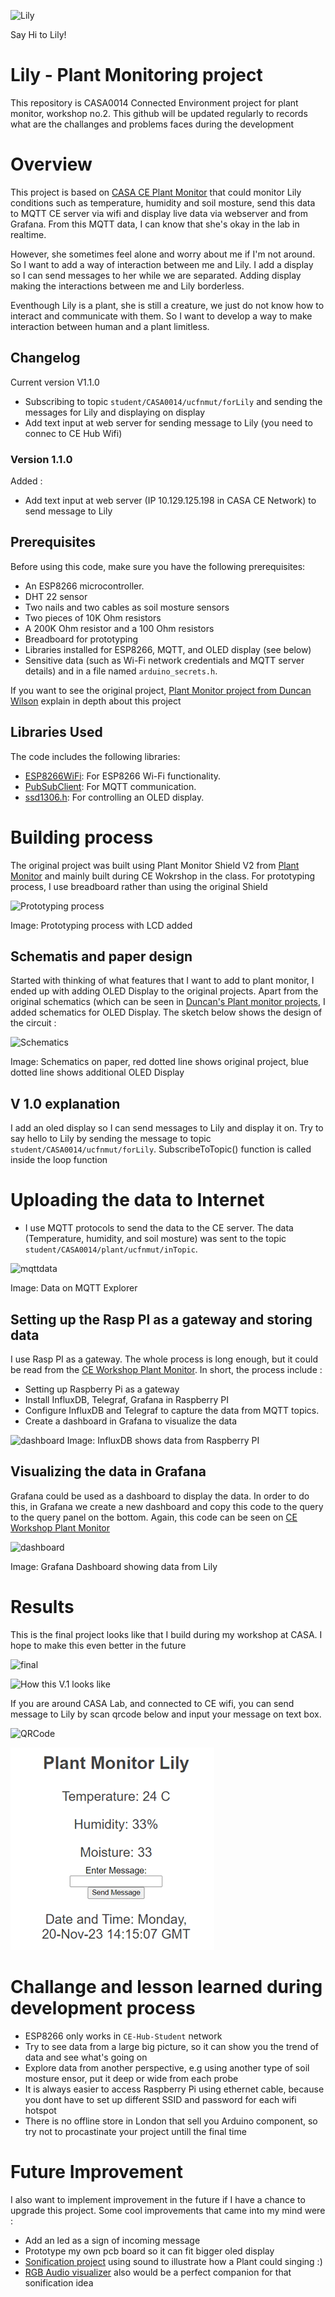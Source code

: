![Lily](https://github.com/satria-mitra/Plant-Monitor/blob/main/resources/image/lily.jpg)

Say Hi to Lily!

# Lily - Plant Monitoring project
This repository is CASA0014 Connected Environment project for plant monitor, workshop no.2. This github will be updated regularly to records what are the challanges and problems faces during the development

# Overview
This project is based on [CASA CE Plant Monitor](https://github.com/ucl-casa-ce/casa0014/tree/main/plantMonitor) that could monitor Lily conditions such as temperature, humidity and soil mosture, send this data to MQTT CE server via wifi and display live data via webserver and from Grafana. From this MQTT data, I can know that she's okay in the lab in realtime.

However, she sometimes feel alone and worry about me if I'm not around. So I want to add a way of interaction between me and Lily. I add a display so I can send messages to her while we are separated. Adding display making the interactions between me and Lily borderless.

Eventhough Lily is a plant, she is still a creature, we just do not know how to interact and communicate with them. So I want to develop a way to make interaction between human and a plant limitless.

## Changelog

Current version V1.1.0
- Subscribing to topic `student/CASA0014/ucfnmut/forLily` and sending the messages for Lily and displaying on display
- Add text input at web server for sending message to Lily (you need to connec to CE Hub Wifi)

### Version 1.1.0
Added :
- Add text input at web server (IP 10.129.125.198 in CASA CE Network) to send message to Lily



## Prerequisites
Before using this code, make sure you have the following prerequisites:
- An ESP8266 microcontroller.
- DHT 22 sensor
- Two nails and two cables as soil mosture sensors
- Two pieces of 10K Ohm resistors
- A 200K Ohm resistor and a 100 Ohm resistors
- Breadboard for prototyping
- Libraries installed for ESP8266, MQTT, and OLED display (see below)
- Sensitive data (such as Wi-Fi network credentials and MQTT server details) and in a file named `arduino_secrets.h`.

If you want to see the original project, [Plant Monitor project from Duncan Wilson](https://github.com/ucl-casa-ce/casa0014/tree/main/plantMonitor) explain in depth about this project

## Libraries Used

The code includes the following libraries:

- [ESP8266WiFi](https://github.com/esp8266/Arduino): For ESP8266 Wi-Fi functionality.
- [PubSubClient](https://pubsubclient.knolleary.net): For MQTT communication.
- [ssd1306.h](https://www.arduino.cc/reference/en/libraries/ssd1306/): For controlling an OLED display.


# Building process

The original project was built using Plant Monitor Shield V2 from [Plant Monitor](https://github.com/ucl-casa-ce/casa0014/tree/main/plantMonitor) and mainly built during CE Wokrshop in the class. For prototyping process, I use breadboard rather than using the original Shield

![Prototyping process](https://github.com/satria-mitra/Plant-Monitor/blob/main/resources/image/prototyping_process.jpg)

Image: Prototyping process with LCD added

## Schematis and paper design
Started with thinking of what features that I want to add to plant monitor, I ended up with adding OLED Display to the original projects. Apart from the original schematics (which can be seen in [Duncan's Plant monitor projects](https://github.com/ucl-casa-ce/casa0014/tree/main/plantMonitor), I added schematics for OLED Display. The sketch below shows the design of the circuit :

![Schematics](https://github.com/satria-mitra/Plant-Monitor/blob/main/resources/image/schematiscs.jpg)

Image: Schematics on paper, red dotted line shows original project, blue dotted line shows additional OLED Display 

## V 1.0 explanation

I add an oled display so I can send messages to Lily and display it on. Try to say hello to Lily by sending the message to topic `student/CASA0014/ucfnmut/forLily`. SubscribeToTopic() function is called inside the loop function


# Uploading the data to Internet

- I  use MQTT protocols to send the data to the CE server. The data (Temperature, humidity, and soil mosture) was sent to the topic `student/CASA0014/plant/ucfnmut/inTopic`.

 ![mqttdata](https://github.com/satria-mitra/Plant-Monitor/blob/main/resources/image/mqttexplorer.jpg)

 Image: Data on MQTT Explorer 


## Setting up the Rasp PI as a gateway and storing data
I use Rasp PI as a gateway. The whole process is long enough, but it could be read from the [CE Workshop Plant Monitor](https://workshops.cetools.org/codelabs/CASA0014-2-Plant-Monitor/#0). In short, the process include :
- Setting up Raspberry Pi as a gateway
- Install InfluxDB, Telegraf, Grafana in Raspberry PI
- Configure InfluxDB and Telegraf to capture the data from MQTT topics.
- Create a dashboard in Grafana to visualize the data

![dashboard](https://github.com/satria-mitra/Plant-Monitor/blob/main/resources/image/influxdb.jpg)
Image: InfluxDB shows data from Raspberry PI


## Visualizing the data in Grafana

Grafana could be used as a dashboard to display the data. In order to do this, in Grafana we create a new dashboard and copy this code to the query to the query panel on the bottom. Again, this code can be seen on [CE Workshop Plant Monitor](https://workshops.cetools.org/codelabs/CASA0014-2-Plant-Monitor/#0)

![dashboard](https://github.com/satria-mitra/Plant-Monitor/blob/main/resources/image/grafana.jpg)

Image: Grafana Dashboard showing data from Lily


# Results

This is the final project looks like that I build during my workshop at CASA. I hope to make this even better in the future

 ![final](https://github.com/satria-mitra/Plant-Monitor/blob/main/resources/image/final1.jpg)

 
 ![How this V.1 looks like](https://github.com/satria-mitra/Plant-Monitor/blob/main/resources/image/final2.jpg)

If you are around CASA Lab, and connected to CE wifi, you can send message to Lily by scan qrcode below and input your message on text box.

 ![QRCode](https://github.com/satria-mitra/Plant-Monitor/blob/main/resources/image/qrcode.png)

 ![Web server](https://github.com/satria-mitra/Plant-Monitor/blob/main/resources/image/webserver.png)

# Challange and lesson learned during development process
- ESP8266 only works in `CE-Hub-Student` network
- Try to see data from a large big picture, so it can show you the trend of data and see what's going on
- Explore data from another perspective, e.g using another type of soil mosture ensor, put it deep or wide from each probe
- It is always easier to access Raspberry Pi using ethernet cable, because you dont have to set up different SSID and password for each wifi hotspot
- There is no offline store in London that sell you Arduino component, so try not to procastinate your project untill the final time

# Future Improvement

I also want to implement improvement in the future if I have a chance to upgrade this project. Some cool improvements that came into my mind were :

- Add an led as a sign of incoming message
- Prototype my own pcb board so it can fit bigger oled display
- [Sonification project](https://www.instructables.com/Biodata-Sonification/) using sound to illustrate how a Plant could singing :)
- [RGB Audio visualizer](https://projecthub.arduino.cc/janux/rgb-32-band-audio-spectrum-visualizer-2f4788) also would be a perfect companion for that sonification idea

